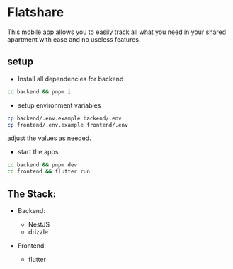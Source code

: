 # Flatshare

This mobile app allows you to easily track all what you need in your shared apartment with ease and no useless features.

## setup

- Install all dependencies for backend

```bash
cd backend && pnpm i
```

- setup environment variables

```bash
cp backend/.env.example backend/.env
cp frontend/.env.example frontend/.env
```
adjust the values as needed.

- start the apps

```bash
cd backend && pnpm dev
cd frontend && flutter run
```

## The Stack:

- Backend:
  - NestJS
  - drizzle

- Frontend:
  - flutter
